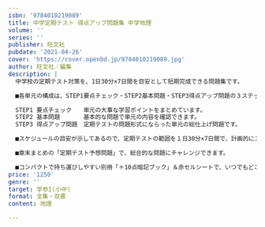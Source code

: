 ```yaml
---
isbn: '9784010219089'
title: 中学定期テスト 得点アップ問題集 中学地理
volume: ''
series: ''
publisher: 旺文社
pubdate: '2021-04-26'
cover: 'https://cover.openbd.jp/9784010219089.jpg'
author: 旺文社／編集
description: |
  中学校の定期テスト対策を、1日30分×7日間を目安として短期完成できる問題集です。

  ■各単元の構成は、STEP1要点チェック・STEP2基本問題・STEP3得点アップ問題の３ステップで、段階的に定期テストの得点力が身につきす。

  STEP1 要点チェック　　単元の大事な学習ポイントをまとめています。
  STEP2 基本問題　　　　基本的な問題で単元の内容を確認できます。
  STEP3 得点アップ問題　定期テストの問題形式にならった単元の総仕上げ問題です。

  ■スケジュールの目安が示してあるので、定期テストの範囲を１日30分×7日間で、計画的にスピード完成できます。

  ■章末まとめの「定期テスト予想問題」で、総合的な問題にチャレンジできます。

  ■コンパクトで持ち運びしやすい別冊「＋10点暗記ブック」＆赤セルシートで、いつでもどこでも、テスト直前まで大切なポイントを確認できます。
price: '1250'
genre: ''
target: 学参I(小中)
format: 全集・双書
content: 地理

---
```

